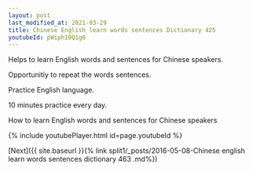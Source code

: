 ```yaml
---
layout: post
last_modified_at: 2021-03-29
title: Chinese English learn words sentences Dictionary 425 
youtubeId: pWiph10Q1g0
---
```

 
 
Helps to learn English words and sentences for Chinese speakers.

Opportunitiy to repeat the words sentences. 

Practice English language. 
 
10 minutes practice every day. 
 
How to learn English words and sentences for Chinese speakers 
 
{% include youtubePlayer.html id=page.youtubeId %}
 
 
[Next]({{ site.baseurl }}{% link  split1/_posts/2016-05-08-Chinese english learn words sentences dictionary 463 .md%})
 
